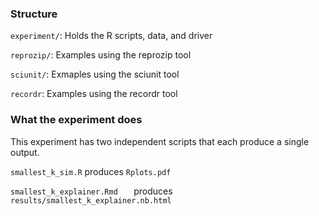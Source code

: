 ### Structure

`experiment/`: Holds the R scripts, data, and driver

`reprozip/`: Examples using the reprozip tool

`sciunit/`: Exmaples using the sciunit tool

`recordr`: Examples using the recordr tool


### What the experiment does

This experiment has two independent scripts that each produce a single output. 

`smallest_k_sim.R` produces `Rplots.pdf`

`smallest_k_explainer.Rmd	` produces `results/smallest_k_explainer.nb.html`
